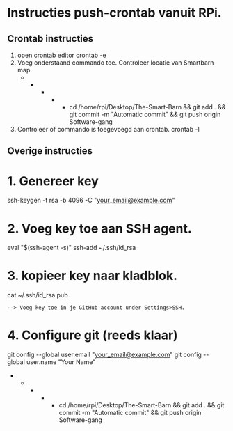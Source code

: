 # Instructies push-crontab vanuit RPi.

## Crontab instructies
1. open crontab editor
crontab -e
2. Voeg onderstaand commando toe. Controleer locatie van Smartbarn-map.
	* * * * * cd /home/rpi/Desktop/The-Smart-Barn && git add . && git commit -m "Automatic commit" && git push origin Software-gang 
3. Controleer of commando is toegevoegd aan crontab.
crontab -l


## Overige instructies
# 1. Genereer key
ssh-keygen -t rsa -b 4096 -C "your_email@example.com"

# 2. Voeg key toe aan SSH agent.
eval "$(ssh-agent -s)"
ssh-add ~/.ssh/id_rsa

# 3. kopieer key naar kladblok.
cat ~/.ssh/id_rsa.pub

	--> Voeg key toe in je GitHub account under Settings>SSH.

# 4. Configure git (reeds klaar)
git config --global user.email "your_email@example.com"
git config --global user.name "Your Name"


* * * * * cd /home/rpi/Desktop/The-Smart-Barn && git add . && git commit -m "Automatic commit" && git push origin Software-gang
